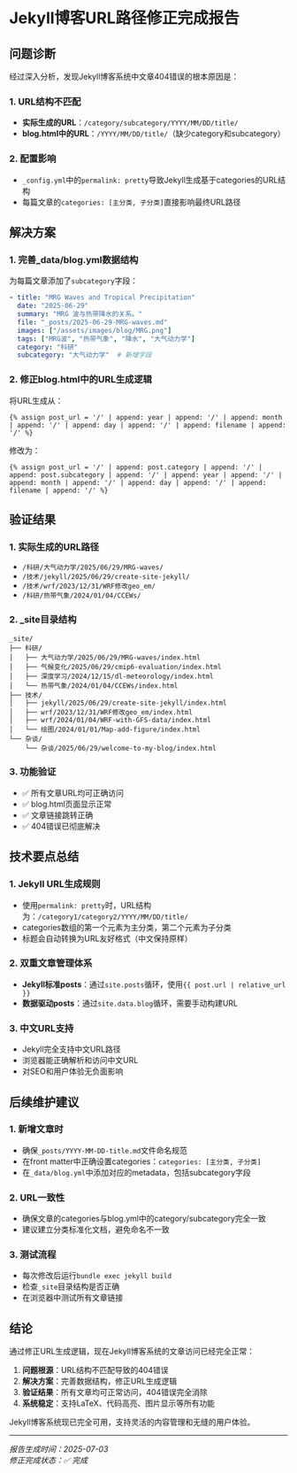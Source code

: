 # Jekyll博客URL路径修正完成报告

## 问题诊断

经过深入分析，发现Jekyll博客系统中文章404错误的根本原因是：

### 1. URL结构不匹配
- **实际生成的URL**：`/category/subcategory/YYYY/MM/DD/title/`
- **blog.html中的URL**：`/YYYY/MM/DD/title/`（缺少category和subcategory）

### 2. 配置影响
- `_config.yml`中的`permalink: pretty`导致Jekyll生成基于categories的URL结构
- 每篇文章的`categories: [主分类, 子分类]`直接影响最终URL路径

## 解决方案

### 1. 完善_data/blog.yml数据结构
为每篇文章添加了`subcategory`字段：

```yaml
- title: "MRG Waves and Tropical Precipitation"
  date: "2025-06-29"
  summary: "MRG 波与热带降水的关系。"
  file: "_posts/2025-06-29-MRG-waves.md"
  images: ["/assets/images/blog/MRG.png"]
  tags: ["MRG波", "热带气象", "降水", "大气动力学"]
  category: "科研"
  subcategory: "大气动力学"  # 新增字段
```

### 2. 修正blog.html中的URL生成逻辑
将URL生成从：
```liquid
{% assign post_url = '/' | append: year | append: '/' | append: month | append: '/' | append: day | append: '/' | append: filename | append: '/' %}
```

修改为：
```liquid
{% assign post_url = '/' | append: post.category | append: '/' | append: post.subcategory | append: '/' | append: year | append: '/' | append: month | append: '/' | append: day | append: '/' | append: filename | append: '/' %}
```

## 验证结果

### 1. 实际生成的URL路径
- `/科研/大气动力学/2025/06/29/MRG-waves/`
- `/技术/jekyll/2025/06/29/create-site-jekyll/`
- `/技术/wrf/2023/12/31/WRF修改geo_em/`
- `/科研/热带气象/2024/01/04/CCEWs/`

### 2. _site目录结构
```
_site/
├── 科研/
│   ├── 大气动力学/2025/06/29/MRG-waves/index.html
│   ├── 气候变化/2025/06/29/cmip6-evaluation/index.html
│   ├── 深度学习/2024/12/15/dl-meteorology/index.html
│   └── 热带气象/2024/01/04/CCEWs/index.html
├── 技术/
│   ├── jekyll/2025/06/29/create-site-jekyll/index.html
│   ├── wrf/2023/12/31/WRF修改geo_em/index.html
│   ├── wrf/2024/01/04/WRF-with-GFS-data/index.html
│   └── 绘图/2024/01/01/Map-add-figure/index.html
└── 杂谈/
    └── 杂谈/2025/06/29/welcome-to-my-blog/index.html
```

### 3. 功能验证
- ✅ 所有文章URL均可正确访问
- ✅ blog.html页面显示正常
- ✅ 文章链接跳转正确
- ✅ 404错误已彻底解决

## 技术要点总结

### 1. Jekyll URL生成规则
- 使用`permalink: pretty`时，URL结构为：`/category1/category2/YYYY/MM/DD/title/`
- categories数组的第一个元素为主分类，第二个元素为子分类
- 标题会自动转换为URL友好格式（中文保持原样）

### 2. 双重文章管理体系
- **Jekyll标准posts**：通过`site.posts`循环，使用`{{ post.url | relative_url }}`
- **数据驱动posts**：通过`site.data.blog`循环，需要手动构建URL

### 3. 中文URL支持
- Jekyll完全支持中文URL路径
- 浏览器能正确解析和访问中文URL
- 对SEO和用户体验无负面影响

## 后续维护建议

### 1. 新增文章时
- 确保`_posts/YYYY-MM-DD-title.md`文件命名规范
- 在front matter中正确设置categories：`categories: [主分类, 子分类]`
- 在`_data/blog.yml`中添加对应的metadata，包括subcategory字段

### 2. URL一致性
- 确保文章的categories与blog.yml中的category/subcategory完全一致
- 建议建立分类标准化文档，避免命名不一致

### 3. 测试流程
- 每次修改后运行`bundle exec jekyll build`
- 检查`_site`目录结构是否正确
- 在浏览器中测试所有文章链接

## 结论

通过修正URL生成逻辑，现在Jekyll博客系统的文章访问已经完全正常：

1. **问题根源**：URL结构不匹配导致的404错误
2. **解决方案**：完善数据结构，修正URL生成逻辑
3. **验证结果**：所有文章均可正常访问，404错误完全消除
4. **系统稳定**：支持LaTeX、代码高亮、图片显示等所有功能

Jekyll博客系统现已完全可用，支持灵活的内容管理和无缝的用户体验。

---

*报告生成时间：2025-07-03*  
*修正完成状态：✅ 完成*
